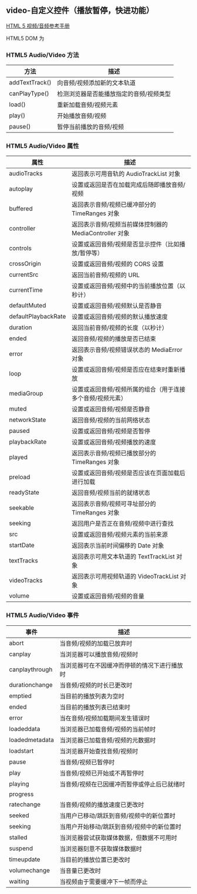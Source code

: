 ## video-自定义控件（播放暂停，快进功能）
[HTML 5 视频/音频参考手册](http://www.w3school.com.cn/tags/html_ref_audio_video_dom.asp)

HTML5 DOM 为 <audio> 和 <video> 元素提供了方法、属性和事件。
### HTML5 Audio/Video 方法
方法 | 描述
---|---
addTextTrack() | 向音频/视频添加新的文本轨道
canPlayType() | 检测浏览器是否能播放指定的音频/视频类型
load() | 重新加载音频/视频元素
play() | 开始播放音频/视频
pause() | 	暂停当前播放的音频/视频

### HTML5 Audio/Video 属性
属性 | 描述
---|---
audioTracks | 返回表示可用音轨的 AudioTrackList 对象
autoplay | 设置或返回是否在加载完成后随即播放音频/视频
buffered | 返回表示音频/视频已缓冲部分的 TimeRanges 对象
controller | 返回表示音频/视频当前媒体控制器的 MediaController 对象
controls | 	设置或返回音频/视频是否显示控件（比如播放/暂停等）
crossOrigin	| 设置或返回音频/视频的 CORS 设置
currentSrc	| 返回当前音频/视频的 URL
currentTime	| 设置或返回音频/视频中的当前播放位置（以秒计）
defaultMuted	| 设置或返回音频/视频默认是否静音
defaultPlaybackRate	| 设置或返回音频/视频的默认播放速度
duration	| 返回当前音频/视频的长度（以秒计）
ended	| 返回音频/视频的播放是否已结束
error	| 返回表示音频/视频错误状态的 MediaError 对象
loop	| 设置或返回音频/视频是否应在结束时重新播放
mediaGroup	| 设置或返回音频/视频所属的组合（用于连接多个音频/视频元素）
muted	| 设置或返回音频/视频是否静音
networkState	| 返回音频/视频的当前网络状态
paused	| 设置或返回音频/视频是否暂停
playbackRate	| 设置或返回音频/视频播放的速度
played	| 返回表示音频/视频已播放部分的 TimeRanges 对象
preload	| 设置或返回音频/视频是否应该在页面加载后进行加载
readyState	| 返回音频/视频当前的就绪状态
seekable	| 返回表示音频/视频可寻址部分的 TimeRanges 对象
seeking	| 返回用户是否正在音频/视频中进行查找
src	| 设置或返回音频/视频元素的当前来源
startDate	| 返回表示当前时间偏移的 Date 对象
textTracks	| 返回表示可用文本轨道的 TextTrackList 对象
videoTracks	| 返回表示可用视频轨道的 VideoTrackList 对象
volume	| 设置或返回音频/视频的音量

### HTML5 Audio/Video 事件

事件 | 描述
---|---
abort | 当音频/视频的加载已放弃时
canplay	| 当浏览器可以播放音频/视频时
canplaythrough	| 当浏览器可在不因缓冲而停顿的情况下进行播放时
durationchange	| 当音频/视频的时长已更改时
emptied	| 当目前的播放列表为空时
ended	| 当目前的播放列表已结束时
error	| 当在音频/视频加载期间发生错误时
loadeddata	| 当浏览器已加载音频/视频的当前帧时
loadedmetadata	| 当浏览器已加载音频/视频的元数据时
loadstart	| 当浏览器开始查找音频/视频时
pause	| 当音频/视频已暂停时
play	| 当音频/视频已开始或不再暂停时
playing	| 当音频/视频在已因缓冲而暂停或停止后已就绪时
progress	| | 当浏览器正在下载音频/视频时
ratechange	| 当音频/视频的播放速度已更改时
seeked	| 当用户已移动/跳跃到音频/视频中的新位置时
seeking	| 当用户开始移动/跳跃到音频/视频中的新位置时
stalled	| 当浏览器尝试获取媒体数据，但数据不可用时
suspend	| 当浏览器刻意不获取媒体数据时
timeupdate	| 当目前的播放位置已更改时
volumechange	| 当音量已更改时
waiting	| 当视频由于需要缓冲下一帧而停止
